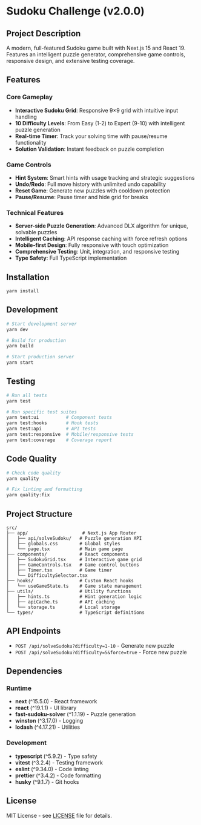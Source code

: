 # Sudoku Challenge (v2.0.0)

## Project Description

A modern, full-featured Sudoku game built with Next.js 15 and React 19. Features an intelligent puzzle generator, comprehensive game controls, responsive design, and extensive testing coverage.

## Features

### Core Gameplay
- **Interactive Sudoku Grid**: Responsive 9×9 grid with intuitive input handling
- **10 Difficulty Levels**: From Easy (1-2) to Expert (9-10) with intelligent puzzle generation
- **Real-time Timer**: Track your solving time with pause/resume functionality
- **Solution Validation**: Instant feedback on puzzle completion

### Game Controls
- **Hint System**: Smart hints with usage tracking and strategic suggestions
- **Undo/Redo**: Full move history with unlimited undo capability
- **Reset Game**: Generate new puzzles with cooldown protection
- **Pause/Resume**: Pause timer and hide grid for breaks

### Technical Features
- **Server-side Puzzle Generation**: Advanced DLX algorithm for unique, solvable puzzles
- **Intelligent Caching**: API response caching with force refresh options
- **Mobile-first Design**: Fully responsive with touch optimization
- **Comprehensive Testing**: Unit, integration, and responsive testing
- **Type Safety**: Full TypeScript implementation

## Installation

```bash
yarn install
```

## Development

```bash
# Start development server
yarn dev

# Build for production
yarn build

# Start production server
yarn start
```

## Testing

```bash
# Run all tests
yarn test

# Run specific test suites
yarn test:ui          # Component tests
yarn test:hooks       # Hook tests
yarn test:api         # API tests
yarn test:responsive  # Mobile/responsive tests
yarn test:coverage    # Coverage report
```

## Code Quality

```bash
# Check code quality
yarn quality

# Fix linting and formatting
yarn quality:fix
```

## Project Structure

```
src/
├── app/                    # Next.js App Router
│   ├── api/solveSudoku/   # Puzzle generation API
│   ├── globals.css        # Global styles
│   └── page.tsx           # Main game page
├── components/            # React components
│   ├── SudokuGrid.tsx     # Interactive game grid
│   ├── GameControls.tsx   # Game control buttons
│   ├── Timer.tsx          # Game timer
│   └── DifficultySelector.tsx
├── hooks/                 # Custom React hooks
│   └── useGameState.ts    # Game state management
├── utils/                 # Utility functions
│   ├── hints.ts           # Hint generation logic
│   ├── apiCache.ts        # API caching
│   └── storage.ts         # Local storage
└── types/                 # TypeScript definitions
```

## API Endpoints

- `POST /api/solveSudoku?difficulty=1-10` - Generate new puzzle
- `POST /api/solveSudoku?difficulty=5&force=true` - Force new puzzle

## Dependencies

### Runtime
- **next** (^15.5.0) - React framework
- **react** (^19.1.1) - UI library
- **fast-sudoku-solver** (^1.1.19) - Puzzle generation
- **winston** (^3.17.0) - Logging
- **lodash** (^4.17.21) - Utilities

### Development
- **typescript** (^5.9.2) - Type safety
- **vitest** (^3.2.4) - Testing framework
- **eslint** (^9.34.0) - Code linting
- **prettier** (^3.4.2) - Code formatting
- **husky** (^9.1.7) - Git hooks

## License

MIT License - see [LICENSE](LICENSE) file for details.

